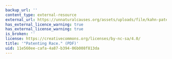 ```yaml
---
backup_url: ''
content_type: external-resource
external_url: https://unnaturalcauses.org/assets/uploads/file/kahn-patenting_race.pdf
has_external_licence_warning: true
has_external_license_warning: true
is_broken: ''
license: https://creativecommons.org/licenses/by-nc-sa/4.0/
title: '"Patenting Race." (PDF)'
uid: 11e560ee-cafa-4a87-b394-06b008f813da
---
```

